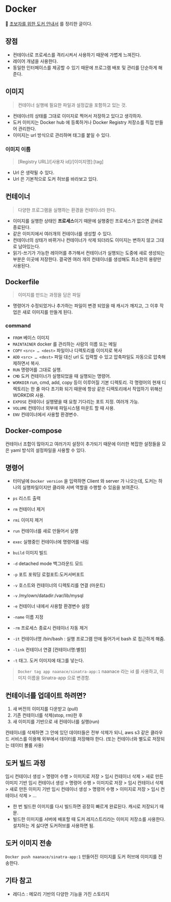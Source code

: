 # Docker 

:whale: [초보자를 위한 도커 안내서](https://subicura.com/2017/01/19/docker-guide-for-beginners-1.html)
를 정리한 글이다.

## 장점
- 컨테이너로 프로세스를 격리시켜서 사용하기 때문에 가볍게 느껴진다.
- 레이어 개념을 사용한다.
- 동일한 인터페이스를 제공할 수 있기 때문에 프로그램 배포 및 관리를 단순하게 해준다.

## 이미지
> 컨테이너 실행에 필요한 파일과 설정값을 포함하고 있는 것.

- 컨테이너의 상태를 그대로 이미지로 찍어서 저장하고 있다고 생각하자.
- 도커 이미지는 Docker hub 에 등록하거나 Docker Registry 저장소를 직접 만들어 관리한다.
- 이미지는 url 방식으로 관리하며 태그를 붙일 수 있다.

### 이미지 이름
> [Registry URL]/[사용자 id]/[이미지명]:[tag]

- Url 은 생략될 수 있다.
- Url 은 기본적으로 도커 허브를 바라보고 있다.

## 컨테이너
> 다양한 프로그램을 실행하는 환경을 컨테이너라 한다.

- 이미지를 실행한 상태인 **프로세스**이기 때문에 실행중인 프로세스가 없으면 곧바로 종료된다.
- 같은 이미지에서 여러개의 컨테이너를 생성할 수 있다.
- 컨테이너의 상태가 바뀌거나 컨테이너가 삭제 되더라도 이미지는 변하지 않고 그대로 남아있는다. 
- 읽기-쓰기가 가능한 레이어를 추가해서 컨테이너가 실행되는 도중에 새로 생성되는 부분은 이곳에 저장한다.
결국엔 여러 개의 컨테이너를 생성해도 최소한의 용량만 사용된다.

## Dockerfile
> 이미지를 만드는 과정을 담은 파일

- 명령어가 수정되었거나 추가하는 파일이 변경 되었을 때 캐시가 깨지고, 그 이후 작업은 새로 이미지를 만들게 된다.

### command
- `FROM` 베이스 이미지
- `MAINTAINER` docker 를 관리하는 사람의 이름 또는 메일
- `COPY` `<src> … <dest>` 파일이나 디렉토리를 이미지로 복사
- `ADD` `<src> … <dest>` 파일 대신 url 도 입력할 수 있고 압축파일도 자동으로 압축해제하면서 복사.
- `RUN` 명령어를 그대로 실행.
- `CMD` 도커 컨테이너가 실행되었을 때 실행되는 명령어.
- `WORKDIR` run, cmd, add, copy 등이 이루어질 기본 디렉토리. 각 명령어의 현재 디렉토리는 한 줄 마다 초기화 되기 때문에 항상 같은 디렉토리에서 작업하기 위해선 WORKDIR 사용.
- `EXPOSE` 컨테이너 실행됐을 때 요청 기다리는 포트 지정. 여러개 가능.
- `VOLUME` 컨테이너 외부에 파일시스템 마운트 할 때 사용.
- `ENV` 컨테이너에서 사용할 환경변수.

## Docker-compose
컨테이너 조합이 많아지고 여러가지 설정이 추가되기 때문에 이러한 복잡한 설정들을 모은 yaml 방식의 설정파일을 사용할 수 있다.

## 명령어
- 터미널에 `Docker version` 을 입력하면 Client 와 server 가 나오는데, 
도커는 하나의 실행파일이지만 클라와 서버 역할을 수행할 수 있음을 보여준다.

- `ps` 리스트 출력
- `rm` 컨테이너 제거
- `rmi` 이미지 제거
- `run` 컨테이너를 새로 만들어서 실행
- `exec` 실행중인 컨테이너에 명령어를 내림
- `build` 이미지 빌드
- `-d` detached mode 백그라운드 모드
- `-p` 포트 포워딩 로컬포트:도커서버포트
- `-v` 호스트와 컨테이너의 디렉토리를 연결 (마운트)
- `-v` /my/own/datadir:/var/lib/mysql
- `-e` 컨테이너 내에서 사용할 환경변수 설정
- `-name` 이름 지정
- `-rm` 프로세스 종료시 컨테이너 자동 제거
- `-it` 컨테이너명 /bin/bash : 실행 프로그램 안에 들어가서 bash 로 접근하게 해줌.
- `-link` 컨테이너 연결 [컨테이너명:별칭]
- `-t` 태그. 도커 이미지에 태그를 넣는다. 
> `Docker tag app naanace/sinatra-app:1`
> naanace 라는 id 를 사용하고, 이미지 이름을 Sinatra-app 으로 변경함.
>
## 컨테이너를 업데이트 하려면?
1) 새 버전의 이미지를 다운받고 (pull) 
2) 기존 컨테이너를 삭제(stop, rm)한 후
3) 새 이미지를 기반으로 새 컨테이너를 실행(run)

컨테이너를 삭제하면 그 안에 있던 데이터들은 전부 삭제가 되니, aws s3 같은 클라우드 서비스를 이용해 외부에서 데이터를 저장해야 한다. (또는 컨테이너와 별도로 저장되는 데이터 볼륨 사용)

## 도커 빌드 과정
임시 컨테이너 생성 > 명령어 수행 > 이미지로 저장 > 임시 컨테이너 삭제 >
새로 만든 이미지 기반 임시 컨테이너 생성 > 명령어 수행 > 이미지로 저장 > 임시 컨테이너 삭제 >
새로 만든 이미지 기반 임시 컨테이너 생성 > 명령어 수행 > 이미지로 저장 > 임시 컨테이너 삭제 > …

- 한 번 빌드한 이미지를 다시 빌드하면 굉장히 빠르게 완료된다. 캐시로 저장되기 때문.
- 빌드한 이미지를 서버에 배포할 때 도커 레지스트리라는 이미지 저장소를 사용한다. 
설치하는 게 싫다면 도커허브를 사용하면 됨.

## 도커 이미지 전송

`Docker push naanace/sinatra-app:1` 만들어진 이미지를 도커 허브에 이미지를 전송한다.

## 기타 참고
- 레디스 : 메모리 기반의 다양한 기능을 가진 스토리지

